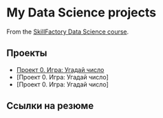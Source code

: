 # My Data Science projects

From the [SkillFactory Data Science course](https://skillfactory.ru/data-scientist).

## Проекты

* [Проект 0. Игра: Угадай число](https://github.com/ESPxtone/sf_data_science/project_0)
* [Проект 0. Игра: Угадай число]
* [Проект 0. Игра: Угадай число]

## Ссылки на резюме
